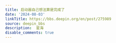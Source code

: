 ```yaml
---
title: 启动器自己想法算是完成了
date: '2024-08-03'
linkTitle: https://bbs.deepin.org/en/post/275989
source: deepin_bbs
description:  星海 
disable_comments: true
---
```


